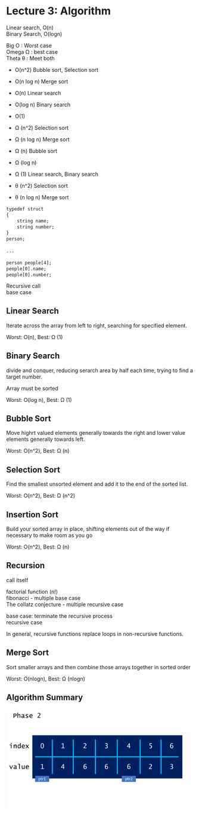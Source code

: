 # Lecture 3: Algorithm

Linear search, O\(n\)  
Binary Search, O\(logn\)

Big O : Worst case  
Omega Ω : best case  
Theta θ : Meet both

* O\(n^2\)        Bubble sort, Selection sort 
* O\(n log n\)  Merge sort
* O\(n\)            Linear search
* O\(log n\)      Binary search
* O\(1\)



* Ω \(n^2\)        Selection sort 
* Ω \(n log n\)  Merge sort
* Ω \(n\)            Bubble sort
* Ω \(log n\)      
* Ω \(1\)             Linear search, Binary search



* θ \(n^2\)        Selection sort 
* θ \(n log n\)  Merge sort

```text
typedef struct 
{
    string name;
    string number;
}
person;

...

person people[4];
people[0].name;
people[0].number;
```

Recursive call  
base case

## Linear Search

Iterate across the array from left to right, searching for specified element.

Worst: O\(n\), Best: Ω \(1\)

## Binary Search

divide and conquer, reducing serarch area by half each time, trying to find a target number.

Array must be sorted

Worst: O\(log n\), Best: Ω \(1\)

## Bubble Sort

Move highrt valued elements generally towards the right and lower value elements generally towards left.

Worst: O\(n^2\), Best: Ω \(n\)

## Selection Sort

Find the smallest unsorted element and add it to the end of the sorted list.

Worst: O\(n^2\), Best: Ω \(n^2\)

## Insertion Sort

Build your sorted array in place, shifting elements out of the way if necessary to make room as you go

Worst: O\(n^2\), Best: Ω \(n\)

## Recursion

call itself

factorial function \(n!\)  
fibonacci - multiple base case  
The collatz conjecture - multiple recursive case

base case: terminate the recursive process  
recursive case

In general, recursive functions replace loops in non-recursive functions.

## Merge Sort

Sort smaller arrays and then combine those arrays together in sorted order

Worst: O\(nlogn\), Best: Ω \(nlogn\)

## Algorithm Summary

![](../../../.gitbook/assets/image%20%2815%29.png)

